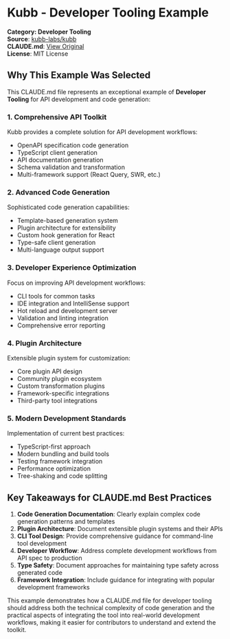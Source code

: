 # Kubb - Developer Tooling Example

**Category: Developer Tooling**  
**Source**: [kubb-labs/kubb](https://github.com/kubb-labs/kubb)  
**CLAUDE.md**: [View Original](https://github.com/kubb-labs/kubb/blob/main/docs/knowledge-base/CLAUDE.md)  
**License**: MIT License

## Why This Example Was Selected

This CLAUDE.md file represents an exceptional example of **Developer Tooling** for API development and code generation:

### 1. **Comprehensive API Toolkit**
Kubb provides a complete solution for API development workflows:
- OpenAPI specification code generation
- TypeScript client generation
- API documentation generation
- Schema validation and transformation
- Multi-framework support (React Query, SWR, etc.)

### 2. **Advanced Code Generation**
Sophisticated code generation capabilities:
- Template-based generation system
- Plugin architecture for extensibility
- Custom hook generation for React
- Type-safe client generation
- Multi-language output support

### 3. **Developer Experience Optimization**
Focus on improving API development workflows:
- CLI tools for common tasks
- IDE integration and IntelliSense support
- Hot reload and development server
- Validation and linting integration
- Comprehensive error reporting

### 4. **Plugin Architecture**
Extensible plugin system for customization:
- Core plugin API design
- Community plugin ecosystem
- Custom transformation plugins
- Framework-specific integrations
- Third-party tool integrations

### 5. **Modern Development Standards**
Implementation of current best practices:
- TypeScript-first approach
- Modern bundling and build tools
- Testing framework integration
- Performance optimization
- Tree-shaking and code splitting

## Key Takeaways for CLAUDE.md Best Practices

1. **Code Generation Documentation**: Clearly explain complex code generation patterns and templates
2. **Plugin Architecture**: Document extensible plugin systems and their APIs
3. **CLI Tool Design**: Provide comprehensive guidance for command-line tool development
4. **Developer Workflow**: Address complete development workflows from API spec to production
5. **Type Safety**: Document approaches for maintaining type safety across generated code
6. **Framework Integration**: Include guidance for integrating with popular development frameworks

This example demonstrates how a CLAUDE.md file for developer tooling should address both the technical complexity of code generation and the practical aspects of integrating the tool into real-world development workflows, making it easier for contributors to understand and extend the toolkit.